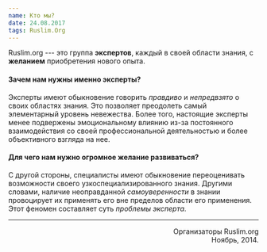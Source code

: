 ```yaml
---
name: Кто мы?
date: 24.08.2017
tags: Ruslim.Org
---
```


Ruslim.org --- это группа **экспертов**, каждый в своей области
знания, с **желанием** приобретения нового опыта.

#### Зачем нам нужны именно эксперты?

Эксперты имеют обыкновение говорить *правдиво* и *непредвзято* о своих
областях знания. Это позволяет преодолеть самый элементарный уровень
невежества. Более того, настоящие эксперты менее подвержены
эмоциональному влиянию из-за постоянного взаимодействия со своей
профессиональной деятельностью и более объективного взгляда на нее.

#### Для чего нам нужно огромное желание развиваться?

С другой стороны, специалисты имеют обыкновение переоценивать
возможности своего узкоспециализированного знания. Другими словами,
наличие неоправданной *самоуверенности* в знании провоцирует их
применять его вне пределов области его применения. Этот феномен
составляет суть *проблемы эксперта*.

----

<p style="text-align: right;">Организаторы Ruslim.org<br />Ноябрь,
2014.</p>
